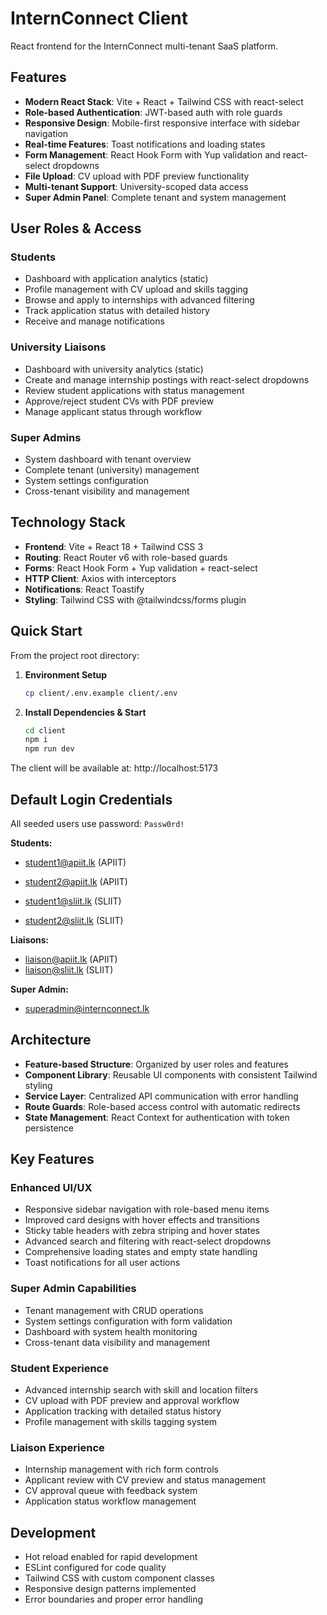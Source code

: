 # InternConnect Client

React frontend for the InternConnect multi-tenant SaaS platform.

## Features

- **Modern React Stack**: Vite + React + Tailwind CSS with react-select
- **Role-based Authentication**: JWT-based auth with role guards
- **Responsive Design**: Mobile-first responsive interface with sidebar navigation
- **Real-time Features**: Toast notifications and loading states
- **Form Management**: React Hook Form with Yup validation and react-select dropdowns
- **File Upload**: CV upload with PDF preview functionality
- **Multi-tenant Support**: University-scoped data access
- **Super Admin Panel**: Complete tenant and system management

## User Roles & Access

### Students
- Dashboard with application analytics (static)
- Profile management with CV upload and skills tagging
- Browse and apply to internships with advanced filtering
- Track application status with detailed history
- Receive and manage notifications

### University Liaisons
- Dashboard with university analytics (static)
- Create and manage internship postings with react-select dropdowns
- Review student applications with status management
- Approve/reject student CVs with PDF preview
- Manage applicant status through workflow

### Super Admins
- System dashboard with tenant overview
- Complete tenant (university) management
- System settings configuration
- Cross-tenant visibility and management

## Technology Stack

- **Frontend**: Vite + React 18 + Tailwind CSS 3
- **Routing**: React Router v6 with role-based guards
- **Forms**: React Hook Form + Yup validation + react-select
- **HTTP Client**: Axios with interceptors
- **Notifications**: React Toastify
- **Styling**: Tailwind CSS with @tailwindcss/forms plugin

## Quick Start

From the project root directory:

1. **Environment Setup**
   ```bash
   cp client/.env.example client/.env
   ```

2. **Install Dependencies & Start**
   ```bash
   cd client 
   npm i
   npm run dev
   ```

The client will be available at: http://localhost:5173

## Default Login Credentials

All seeded users use password: `Passw0rd!`

**Students:**
- student1@apiit.lk (APIIT)
- student2@apiit.lk (APIIT)

- student1@sliit.lk (SLIIT)
- student2@sliit.lk (SLIIT)

**Liaisons:**
- liaison@apiit.lk (APIIT)
- liaison@sliit.lk (SLIIT)

**Super Admin:**
- superadmin@internconnect.lk

## Architecture

- **Feature-based Structure**: Organized by user roles and features
- **Component Library**: Reusable UI components with consistent Tailwind styling
- **Service Layer**: Centralized API communication with error handling
- **Route Guards**: Role-based access control with automatic redirects
- **State Management**: React Context for authentication with token persistence

## Key Features

### Enhanced UI/UX
- Responsive sidebar navigation with role-based menu items
- Improved card designs with hover effects and transitions
- Sticky table headers with zebra striping and hover states
- Advanced search and filtering with react-select dropdowns
- Comprehensive loading states and empty state handling
- Toast notifications for all user actions

### Super Admin Capabilities
- Tenant management with CRUD operations
- System settings configuration with form validation
- Dashboard with system health monitoring
- Cross-tenant data visibility and management

### Student Experience
- Advanced internship search with skill and location filters
- CV upload with PDF preview and approval workflow
- Application tracking with detailed status history
- Profile management with skills tagging system

### Liaison Experience
- Internship management with rich form controls
- Applicant review with CV preview and status management
- CV approval queue with feedback system
- Application status workflow management

## Development

- Hot reload enabled for rapid development
- ESLint configured for code quality
- Tailwind CSS with custom component classes
- Responsive design patterns implemented
- Error boundaries and proper error handling